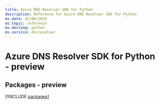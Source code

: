 ```yaml
---
title: Azure DNS Resolver SDK for Python
description: Reference for Azure DNS Resolver SDK for Python
ms.date: 02/06/2024
ms.topic: reference
ms.devlang: python
ms.service: dnsresolver
---
```

# Azure DNS Resolver SDK for Python - preview
## Packages - preview
[!INCLUDE [packages](dns-resolver-index.md)]